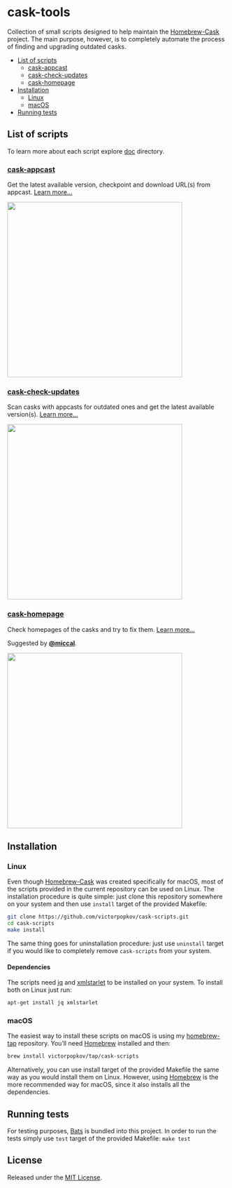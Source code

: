 # cask-tools

Collection of small scripts designed to help maintain the [Homebrew-Cask](https://github.com/caskroom/homebrew-cask)
project. The main purpose, however, is to completely automate the process of
finding and upgrading outdated casks.

- [List of scripts](#description)
  - [cask-appcast](#cask-appcast)
  - [cask-check-updates](#cask-check-updates)
  - [cask-homepage](#cask-homepage)
- [Installation](#installation)
  - [Linux](#linux)
  - [macOS](#macos)
- [Running tests](#running-tests)

## List of scripts

To learn more about each script explore [doc](doc/) directory.

### [cask-appcast](doc/cask-appcast.md)

Get the latest available version, checkpoint and download URL(s) from appcast.
[Learn more...](doc/cask-appcast.md)

<img src="http://caskroom.victorpopkov.com/cask-scripts/cask-appcast.gif" data-canonical-src="http://caskroom.victorpopkov.com/cask-scripts/cask-appcast.gif" width="400" />

### [cask-check-updates](doc/cask-check-updates.md)

Scan casks with appcasts for outdated ones and get the latest available
version(s).
[Learn more...](doc/cask-check-updates.md)

<img src="http://caskroom.victorpopkov.com/cask-scripts/cask-check-updates.gif" data-canonical-src="http://caskroom.victorpopkov.com/cask-scripts/cask-check-updates.gif" width="400" />

### [cask-homepage](doc/cask-homepage.md)

Check homepages of the casks and try to fix them. [Learn more...](doc/cask-homepage.md)

Suggested by [**@miccal**](https://github.com/miccal).

<img src="http://caskroom.victorpopkov.com/cask-scripts/cask-homepage.gif" data-canonical-src="http://caskroom.victorpopkov.com/cask-scripts/cask-homepage.gif" width="400" />

## Installation

### Linux

Even though [Homebrew-Cask](https://github.com/caskroom/homebrew-cask) was
created specifically for macOS, most of the scripts provided in the current
repository can be used on Linux. The installation procedure is quite simple:
just clone this repository somewhere on your system and then use `install`
target of the provided Makefile:

```bash
git clone https://github.com/victorpopkov/cask-scripts.git
cd cask-scripts
make install
```

The same thing goes for uninstallation procedure: just use `uninstall` target if
you would like to completely remove `cask-scripts` from your system.

#### Dependencies

The scripts need [jq](https://github.com/stedolan/jq) and
[xmlstarlet](http://xmlstar.sourceforge.net/) to be installed on your system.
To install both on Linux just run:

```bash
apt-get install jq xmlstarlet
```

### macOS

The easiest way to install these scripts on macOS is using my
[homebrew-tap](https://github.com/victorpopkov/homebrew-tap)
repository. You’ll need [Homebrew](http://brew.sh/) installed and then:

```bash
brew install victorpopkov/tap/cask-scripts
```

Alternatively, you can use install target of the provided Makefile the same way
as you would install them on Linux. However, using [Homebrew](http://brew.sh/)
is the more recommended way for macOS, since it also installs all the
dependencies.

## Running tests

For testing purposes, [Bats](https://github.com/sstephenson/bats) is bundled
into this project. In order to run the tests simply use `test` target of the
provided Makefile: `make test`

## License

Released under the [MIT License](https://opensource.org/licenses/MIT).
